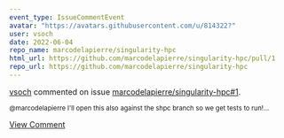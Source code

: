 ```yaml
---
event_type: IssueCommentEvent
avatar: "https://avatars.githubusercontent.com/u/814322?"
user: vsoch
date: 2022-06-04
repo_name: marcodelapierre/singularity-hpc
html_url: https://github.com/marcodelapierre/singularity-hpc/pull/1
repo_url: https://github.com/marcodelapierre/singularity-hpc
---
```


<a href='https://github.com/vsoch' target='_blank'>vsoch</a> commented on issue <a href='https://github.com/marcodelapierre/singularity-hpc/pull/1' target='_blank'>marcodelapierre/singularity-hpc#1</a>.

<small>@marcodelapierre I'll open this also against the shpc branch so we get tests to run!...</small>

<a href='https://github.com/marcodelapierre/singularity-hpc/pull/1' target='_blank'>View Comment</a>